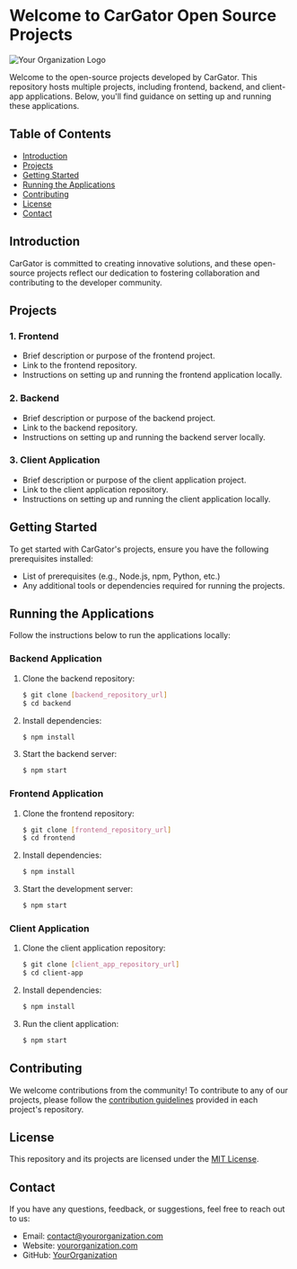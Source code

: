 # Welcome to CarGator Open Source Projects

![Your Organization Logo](https://avatars.githubusercontent.com/u/140787853?s=200&v=4)

Welcome to the open-source projects developed by CarGator. This repository hosts multiple projects, including frontend, backend, and client-app applications. Below, you'll find guidance on setting up and running these applications.

## Table of Contents

- [Introduction](#introduction)
- [Projects](#projects)
- [Getting Started](#getting-started)
- [Running the Applications](#running-the-applications)
- [Contributing](#contributing)
- [License](#license)
- [Contact](#contact)

## Introduction

CarGator is committed to creating innovative solutions, and these open-source projects reflect our dedication to fostering collaboration and contributing to the developer community.

## Projects

### 1. Frontend

- Brief description or purpose of the frontend project.
- Link to the frontend repository.
- Instructions on setting up and running the frontend application locally.

### 2. Backend

- Brief description or purpose of the backend project.
- Link to the backend repository.
- Instructions on setting up and running the backend server locally.

### 3. Client Application

- Brief description or purpose of the client application project.
- Link to the client application repository.
- Instructions on setting up and running the client application locally.

## Getting Started

To get started with CarGator's projects, ensure you have the following prerequisites installed:

- List of prerequisites (e.g., Node.js, npm, Python, etc.)
- Any additional tools or dependencies required for running the projects.

## Running the Applications

Follow the instructions below to run the applications locally:

### Backend Application

1. Clone the backend repository:

    ```bash
    $ git clone [backend_repository_url]
    $ cd backend
    ```

2. Install dependencies:

    ```bash
    $ npm install
    ```

3. Start the backend server:

    ```bash
    $ npm start
    ```


### Frontend Application

1. Clone the frontend repository:

    ```bash
    $ git clone [frontend_repository_url]
    $ cd frontend
    ```

2. Install dependencies:

    ```bash
    $ npm install
    ```

3. Start the development server:

    ```bash
    $ npm start
    ```
    

### Client Application

1. Clone the client application repository:

    ```bash
    $ git clone [client_app_repository_url]
    $ cd client-app
    ```

2. Install dependencies:

    ```bash
    $ npm install
    ```

3. Run the client application:

    ```bash
    $ npm start
    ```

## Contributing

We welcome contributions from the community! To contribute to any of our projects, please follow the [contribution guidelines](CONTRIBUTING.md) provided in each project's repository.

## License

This repository and its projects are licensed under the [MIT License](LICENSE.md).

## Contact

If you have any questions, feedback, or suggestions, feel free to reach out to us:

- Email: contact@yourorganization.com
- Website: [yourorganization.com](https://www.yourorganization.com)
- GitHub: [YourOrganization](https://github.com/YourOrganization)
